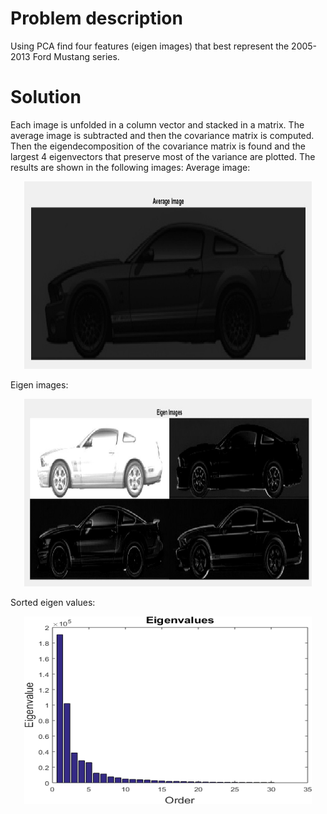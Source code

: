 # Problem description
Using PCA find four features (eigen images) that best represent the 2005-2013 Ford Mustang series.

# Solution
Each image is unfolded in a column vector and stacked in a matrix. The average image is subtracted and then the covariance matrix is computed. Then the eigendecomposition of the covariance matrix is found and the largest 4 eigenvectors that preserve most of the variance are plotted.
The results are shown in the following images:
Average image:  
<p align="center">
	<img src="https://raw.githubusercontent.com/Dzvezdana/machine-learning-and-data-science/master/PCA/PCA-matlab/average_image.jpg" width="460" height="300">  
</p>
    
Eigen images:  
<p align="center">
	<img src="https://raw.githubusercontent.com/Dzvezdana/machine-learning-and-data-science/master/PCA/PCA-matlab/eigen_images.jpg" width="460" height="300">  
</p>
  
Sorted eigen values:  
<p align="center">
	<img src="https://raw.githubusercontent.com/Dzvezdana/machine-learning-and-data-science/master/PCA/PCA-matlab/eigen_values.jpg" width="460" height="300">  
</p>
